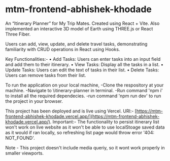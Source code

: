 # mtm-frontend-abhishek-khodade

An “Itinerary Planner” for My Trip Mates.
Created using React + Vite.
Also implemented an interactive 3D model of Earth using THREE.js or React Three Fiber.

Users can add, view, update, and delete travel tasks, demonstrating familiarity with CRUD operations in React using
Hooks.

Key Functionalities:-
• Add Tasks: Users can enter tasks into an input field and add them to their itinerary.
• View Tasks: Display all the tasks in a list.
• Update Tasks: Users can edit the text of tasks in their list.
• Delete Tasks: Users can remove tasks from their list.

To run the application on your local machine, 
-Clone the respository at your machine.
-Navigate to \itinerary-planner in terminal.
-Run command 'npm i' to install all the required dependecies.
-run command 'npm run dev' to run the project in your browser.

This project has been deployed and is live using Vercel.
URl:- [https://mtm-frontend-abhishek-khodade.vercel.app/](https://mtm-frontend-abhishek-khodade.vercel.app/).
Important:- The functionality to persist itinerary list won't work on live website as it won't be able to use localStoage saved data as it would if ran locally,
so refreshing list page would throw error '404: NOT_FOUND'.

Note - This project doesn't include media queriy, so it wont work properly in smaller viewports.
